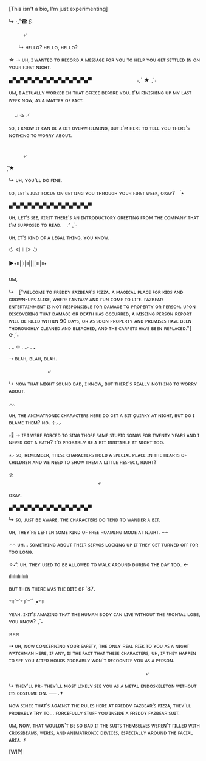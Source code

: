 [This isn't a bio, I'm just experimenting]

↳ ‧₊˚☎︎彡

ㅤㅤㅤ⤶

ㅤㅤ↳ ʜᴇʟʟᴏ? ʜᴇʟʟᴏ, ʜᴇʟʟᴏ?

 ☆ ➝ ᴜʜ, ɪ ᴡᴀɴᴛᴇᴅ ᴛᴏ ʀᴇᴄᴏʀᴅ ᴀ ᴍᴇꜱꜱᴀɢᴇ ꜰᴏʀ ʏᴏᴜ ᴛᴏ ʜᴇʟᴘ ʏᴏᴜ ɢᴇᴛ ꜱᴇᴛᴛʟᴇᴅ ɪɴ ᴏɴ ʏᴏᴜʀ ꜰɪʀꜱᴛ ɴɪɢʜᴛ.

 ▄▀▄▀▄▀▄▀▄▀▄▀▄▀▄▀▄▀▄▀▄▀ㅤㅤㅤㅤㅤㅤㅤㅤㅤ ˗ˏˋ ★ ˎˊ˗

ᴜᴍ, ɪ ᴀᴄᴛᴜᴀʟʟʏ ᴡᴏʀᴋᴇᴅ ɪɴ ᴛʜᴀᴛ ᴏꜰꜰɪᴄᴇ ʙᴇꜰᴏʀᴇ ʏᴏᴜ. ɪ'ᴍ ꜰɪɴɪꜱʜɪɴɢ ᴜᴘ ᴍʏ ʟᴀꜱᴛ ᴡᴇᴇᴋ ɴᴏᴡ, ᴀꜱ ᴀ ᴍᴀᴛᴛᴇʀ ᴏꜰ ꜰᴀᴄᴛ.     ㅤㅤㅤㅤㅤㅤㅤㅤㅤㅤㅤㅤㅤㅤㅤㅤㅤㅤㅤㅤㅤㅤㅤㅤㅤㅤㅤㅤㅤㅤㅤㅤㅤㅤㅤㅤㅤㅤㅤㅤㅤㅤㅤㅤ        ㅤㅤㅤㅤㅤㅤㅤㅤㅤㅤㅤㅤㅤㅤㅤㅤㅤㅤ  ⤶ ✰ .ᐟ 

ꜱᴏ, ɪ ᴋɴᴏᴡ ɪᴛ ᴄᴀɴ ʙᴇ ᴀ ʙɪᴛ ᴏᴠᴇʀᴡʜᴇʟᴍɪɴɢ, ʙᴜᴛ ɪ'ᴍ ʜᴇʀᴇ ᴛᴏ ᴛᴇʟʟ ʏᴏᴜ ᴛʜᴇʀᴇ'ꜱ ɴᴏᴛʜɪɴɢ ᴛᴏ ᴡᴏʀʀʏ ᴀʙᴏᴜᴛ.

ㅤㅤㅤㅤㅤㅤㅤㅤㅤㅤㅤㅤㅤㅤㅤㅤㅤㅤㅤㅤㅤㅤㅤㅤㅤㅤㅤㅤㅤㅤㅤㅤㅤㅤㅤㅤㅤㅤㅤㅤㅤㅤ⤶

͙͘͡★

↳ ᴜʜ, ʏᴏᴜ'ʟʟ ᴅᴏ ꜰɪɴᴇ.

ꜱᴏ, ʟᴇᴛ'ꜱ ᴊᴜꜱᴛ ꜰᴏᴄᴜꜱ ᴏɴ ɢᴇᴛᴛɪɴɢ ʏᴏᴜ ᴛʜʀᴏᴜɢʜ ʏᴏᴜʀ ꜰɪʀꜱᴛ ᴡᴇᴇᴋ, ᴏᴋᴀʏ?ㅤ ๋࣭⭑

▄▀▄▀▄▀▄▀▄▀▄▀▄▀▄▀▄▀▄▀▄▀

ᴜʜ, ʟᴇᴛ'ꜱ ꜱᴇᴇ, ꜰɪʀꜱᴛ ᴛʜᴇʀᴇ'ꜱ ᴀɴ ɪɴᴛʀᴏᴅᴜᴄᴛᴏʀʏ ɢʀᴇᴇᴛɪɴɢ ꜰʀᴏᴍ ᴛʜᴇ ᴄᴏᴍᴘᴀɴʏ ᴛʜᴀᴛ ɪ'ᴍ ꜱᴜᴘᴘᴏꜱᴇᴅ ᴛᴏ ʀᴇᴀᴅ.ㅤ.ᐟ ˎˊ˗

ᴜʜ, ɪᴛ'ꜱ ᴋɪɴᴅ ᴏꜰ ᴀ ʟᴇɢᴀʟ ᴛʜɪɴɢ, ʏᴏᴜ ᴋɴᴏᴡ.

↻ ◁ II ▷ ↺

▶︎•၊၊||၊|။||||။၊|။•

ᴜᴍ,

↳ㅤ["ᴡᴇʟᴄᴏᴍᴇ ᴛᴏ ꜰʀᴇᴅᴅʏ ꜰᴀᴢʙᴇᴀʀ'ꜱ ᴘɪᴢᴢᴀ. ᴀ ᴍᴀɢɪᴄᴀʟ ᴘʟᴀᴄᴇ ꜰᴏʀ ᴋɪᴅꜱ ᴀɴᴅ ɢʀᴏᴡɴ-ᴜᴘꜱ ᴀʟɪᴋᴇ, ᴡʜᴇʀᴇ ꜰᴀɴᴛᴀꜱʏ ᴀɴᴅ ꜰᴜɴ ᴄᴏᴍᴇ ᴛᴏ ʟɪꜰᴇ. ꜰᴀᴢʙᴇᴀʀ ᴇɴᴛᴇʀᴛᴀɪɴᴍᴇɴᴛ ɪꜱ ɴᴏᴛ ʀᴇꜱᴘᴏɴꜱɪʙʟᴇ ꜰᴏʀ ᴅᴀᴍᴀɢᴇ ᴛᴏ ᴘʀᴏᴘᴇʀᴛʏ ᴏʀ 
ᴘᴇʀꜱᴏɴ. ᴜᴘᴏɴ ᴅɪꜱᴄᴏᴠᴇʀɪɴɢ ᴛʜᴀᴛ ᴅᴀᴍᴀɢᴇ ᴏʀ ᴅᴇᴀᴛʜ ʜᴀꜱ ᴏᴄᴄᴜʀʀᴇᴅ, ᴀ ᴍɪꜱꜱɪɴɢ ᴘᴇʀꜱᴏɴ ʀᴇᴘᴏʀᴛ ᴡɪʟʟ ʙᴇ ꜰɪʟᴇᴅ ᴡɪᴛʜɪɴ 𝟫𝟢 ᴅᴀʏꜱ, ᴏʀ ᴀꜱ ꜱᴏᴏɴ ᴘʀᴏᴘᴇʀᴛʏ ᴀɴᴅ ᴘʀᴇᴍɪꜱᴇꜱ ʜᴀᴠᴇ ʙᴇᴇɴ ᴛʜᴏʀᴏᴜɢʜʟʏ ᴄʟᴇᴀɴᴇᴅ ᴀɴᴅ ʙʟᴇᴀᴄʜᴇᴅ,
ᴀɴᴅ ᴛʜᴇ ᴄᴀʀᴘᴇᴛꜱ ʜᴀᴠᴇ ʙᴇᴇɴ ʀᴇᴘʟᴀᴄᴇᴅ."] ⟳ˎˊ˗

. ₊ ⊹ . ₊˖ . ₊

➝ ʙʟᴀʜ, ʙʟᴀʜ, ʙʟᴀʜ. 

ㅤㅤㅤㅤㅤㅤㅤㅤ⤶

↳ ɴᴏᴡ ᴛʜᴀᴛ ᴍɪɢʜᴛ ꜱᴏᴜɴᴅ ʙᴀᴅ, ɪ ᴋɴᴏᴡ, ʙᴜᴛ ᴛʜᴇʀᴇ'ꜱ ʀᴇᴀʟʟʏ ɴᴏᴛʜɪɴɢ ᴛᴏ ᴡᴏʀʀʏ ᴀʙᴏᴜᴛ.

◞◟◟

 ᴜʜ, ᴛʜᴇ ᴀɴɪᴍᴀᴛʀᴏɴɪᴄ ᴄʜᴀʀᴀᴄᴛᴇʀꜱ ʜᴇʀᴇ ᴅᴏ ɢᴇᴛ ᴀ ʙɪᴛ ǫᴜɪʀᴋʏ ᴀᴛ ɴɪɢʜᴛ, ʙᴜᴛ ᴅᴏ ɪ ʙʟᴀᴍᴇ ᴛʜᴇᴍ? ɴᴏ. ⊹⸝⸝

 ▫🎤︎ ➝  ɪꜰ ɪ ᴡᴇʀᴇ ꜰᴏʀᴄᴇᴅ ᴛᴏ ꜱɪɴɢ ᴛʜᴏꜱᴇ ꜱᴀᴍᴇ ꜱᴛᴜᴘɪᴅ ꜱᴏɴɢꜱ ꜰᴏʀ ᴛᴡᴇɴᴛʏ ʏᴇᴀʀꜱ ᴀɴᴅ ɪ ɴᴇᴠᴇʀ ɢᴏᴛ ᴀ ʙᴀᴛʜ? ɪ'ᴅ ᴘʀᴏʙᴀʙʟʏ ʙᴇ ᴀ ʙɪᴛ ɪʀʀɪᴛᴀʙʟᴇ ᴀᴛ ɴɪɢʜᴛ ᴛᴏᴏ.

⭑⸝ ꜱᴏ, ʀᴇᴍᴇᴍʙᴇʀ, ᴛʜᴇꜱᴇ ᴄʜᴀʀᴀᴄᴛᴇʀꜱ ʜᴏʟᴅ ᴀ ꜱᴘᴇᴄɪᴀʟ ᴘʟᴀᴄᴇ ɪɴ ᴛʜᴇ ʜᴇᴀʀᴛꜱ ᴏꜰ ᴄʜɪʟᴅʀᴇɴ ᴀɴᴅ ᴡᴇ ɴᴇᴇᴅ ᴛᴏ ꜱʜᴏᴡ ᴛʜᴇᴍ ᴀ ʟɪᴛᴛʟᴇ ʀᴇꜱᴘᴇᴄᴛ, ʀɪɢʜᴛ?

 ✰ ㅤㅤㅤㅤㅤㅤㅤㅤㅤㅤㅤㅤㅤㅤㅤㅤㅤㅤㅤㅤㅤㅤㅤㅤㅤㅤㅤㅤㅤㅤㅤㅤㅤㅤㅤㅤㅤㅤㅤㅤㅤㅤㅤㅤㅤㅤㅤㅤㅤㅤㅤㅤㅤㅤㅤ   ⤶

  ᴏᴋᴀʏ.

  ▄▀▄▀▄▀▄▀▄▀▄▀▄▀▄▀▄▀▄▀▄▀

  ↳ ꜱᴏ, ᴊᴜꜱᴛ ʙᴇ ᴀᴡᴀʀᴇ, ᴛʜᴇ ᴄʜᴀʀᴀᴄᴛᴇʀꜱ ᴅᴏ ᴛᴇɴᴅ ᴛᴏ ᴡᴀɴᴅᴇʀ ᴀ ʙɪᴛ.

ᴜʜ, ᴛʜᴇʏ'ʀᴇ ʟᴇꜰᴛ ɪɴ ꜱᴏᴍᴇ ᴋɪɴᴅ ᴏꜰ ꜰʀᴇᴇ ʀᴏᴀᴍɪɴɢ ᴍᴏᴅᴇ ᴀᴛ ɴɪɢʜᴛ. ⌢⌢

⌢⌢ ᴜʜ... ꜱᴏᴍᴇᴛʜɪɴɢ ᴀʙᴏᴜᴛ ᴛʜᴇɪʀ ꜱᴇʀᴠᴏꜱ ʟᴏᴄᴋɪɴɢ ᴜᴘ ɪꜰ ᴛʜᴇʏ ɢᴇᴛ ᴛᴜʀɴᴇᴅ ᴏꜰꜰ ꜰᴏʀ ᴛᴏᴏ ʟᴏɴɢ.

✧˖°. ᴜʜ, ᴛʜᴇʏ ᴜꜱᴇᴅ ᴛᴏ ʙᴇ ᴀʟʟᴏᴡᴇᴅ ᴛᴏ ᴡᴀʟᴋ ᴀʀᴏᴜɴᴅ ᴅᴜʀɪɴɢ ᴛʜᴇ ᴅᴀʏ ᴛᴏᴏ. ←

ılıılıılıılıılı

ʙᴜᴛ ᴛʜᴇɴ ᴛʜᴇʀᴇ ᴡᴀꜱ ᴛʜᴇ ʙɪᴛᴇ ᴏꜰ '𝟪𝟩.

꒷꒦︶꒷꒦︶ ๋ ࣭ ⭑꒷꒦

ʏᴇᴀʜ. ɪ-ɪᴛ'ꜱ ᴀᴍᴀᴢɪɴɢ ᴛʜᴀᴛ ᴛʜᴇ ʜᴜᴍᴀɴ ʙᴏᴅʏ ᴄᴀɴ ʟɪᴠᴇ ᴡɪᴛʜᴏᴜᴛ ᴛʜᴇ ꜰʀᴏɴᴛᴀʟ ʟᴏʙᴇ, ʏᴏᴜ ᴋɴᴏᴡ? ˎˊ˗

×××

➝ ᴜʜ, ɴᴏᴡ ᴄᴏɴᴄᴇʀɴɪɴɢ ʏᴏᴜʀ ꜱᴀꜰᴇᴛʏ, ᴛʜᴇ ᴏɴʟʏ ʀᴇᴀʟ ʀɪꜱᴋ ᴛᴏ ʏᴏᴜ ᴀꜱ ᴀ ɴɪɢʜᴛ ᴡᴀᴛᴄʜᴍᴀɴ ʜᴇʀᴇ, ɪꜰ ᴀɴʏ, ɪꜱ ᴛʜᴇ ꜰᴀᴄᴛ ᴛʜᴀᴛ ᴛʜᴇꜱᴇ ᴄʜᴀʀᴀᴄᴛᴇʀꜱ, ᴜʜ, ɪꜰ ᴛʜᴇʏ ʜᴀᴘᴘᴇɴ ᴛᴏ ꜱᴇᴇ ʏᴏᴜ ᴀꜰᴛᴇʀ ʜᴏᴜʀꜱ ᴘʀᴏʙᴀʙʟʏ ᴡᴏɴ'ᴛ ʀᴇᴄᴏɢɴɪᴢᴇ ʏᴏᴜ ᴀꜱ ᴀ ᴘᴇʀꜱᴏɴ.

ㅤㅤㅤㅤㅤㅤㅤㅤㅤㅤㅤㅤㅤㅤㅤㅤㅤㅤㅤㅤㅤㅤㅤㅤㅤㅤㅤㅤ⤶

↳ ᴛʜᴇʏ'ʟʟ ᴘʀ- ᴛʜᴇʏ'ʟʟ ᴍᴏꜱᴛ ʟɪᴋᴇʟʏ ꜱᴇᴇ ʏᴏᴜ ᴀꜱ ᴀ ᴍᴇᴛᴀʟ ᴇɴᴅᴏꜱᴋᴇʟᴇᴛᴏɴ ᴡɪᴛʜᴏᴜᴛ ɪᴛꜱ ᴄᴏꜱᴛᴜᴍᴇ ᴏɴ. ── .✦

 ɴᴏᴡ ꜱɪɴᴄᴇ ᴛʜᴀᴛ'ꜱ ᴀɢᴀɪɴꜱᴛ ᴛʜᴇ ʀᴜʟᴇꜱ ʜᴇʀᴇ ᴀᴛ ꜰʀᴇᴅᴅʏ ꜰᴀᴢʙᴇᴀʀ'ꜱ ᴘɪᴢᴢᴀ, ᴛʜᴇʏ'ʟʟ ᴘʀᴏʙᴀʙʟʏ ᴛʀʏ ᴛᴏ... ꜰᴏʀᴄᴇꜰᴜʟʟʏ ꜱᴛᴜꜰꜰ ʏᴏᴜ ɪɴꜱɪᴅᴇ ᴀ ꜰʀᴇᴅᴅʏ ꜰᴀᴢʙᴇᴀʀ ꜱᴜɪᴛ.

 ᴜᴍ, ɴᴏᴡ, ᴛʜᴀᴛ ᴡᴏᴜʟᴅɴ'ᴛ ʙᴇ ꜱᴏ ʙᴀᴅ ɪꜰ ᴛʜᴇ ꜱᴜɪᴛꜱ ᴛʜᴇᴍꜱᴇʟᴠᴇꜱ ᴡᴇʀᴇɴ'ᴛ ꜰɪʟʟᴇᴅ ᴡɪᴛʜ ᴄʀᴏꜱꜱʙᴇᴀᴍꜱ, ᴡɪʀᴇꜱ, ᴀɴᴅ ᴀɴɪᴍᴀᴛʀᴏɴɪᴄ ᴅᴇᴠɪᴄᴇꜱ, ᴇꜱᴘᴇᴄɪᴀʟʟʏ ᴀʀᴏᴜɴᴅ ᴛʜᴇ ꜰᴀᴄɪᴀʟ ᴀʀᴇᴀ. ⚡︎

 [WIP]

